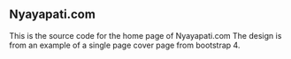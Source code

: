## Nyayapati.com

This is the source code for the home page of Nyayapati.com
The design is from an example of a single page cover page
from bootstrap 4.
